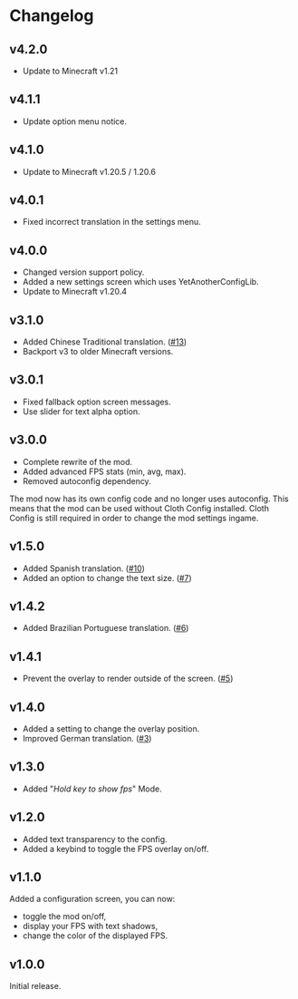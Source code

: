 # Changelog

## v4.2.0

* Update to Minecraft v1.21

## v4.1.1

* Update option menu notice.

## v4.1.0

* Update to Minecraft v1.20.5 / 1.20.6

## v4.0.1

* Fixed incorrect translation in the settings menu.

## v4.0.0

* Changed version support policy.
* Added a new settings screen which uses YetAnotherConfigLib.
* Update to Minecraft v1.20.4


## v3.1.0

* Added Chinese Traditional translation. ([#13](https://github.com/Grayray75/FPS-Display/pull/13))
* Backport v3 to older Minecraft versions.

## v3.0.1

* Fixed fallback option screen messages.
* Use slider for text alpha option.

## v3.0.0

* Complete rewrite of the mod.
* Added advanced FPS stats (min, avg, max).
* Removed autoconfig dependency.

The mod now has its own config code and no longer uses autoconfig.
This means that the mod can be used without Cloth Config installed.
Cloth Config is still required in order to change the mod settings ingame.


## v1.5.0

* Added Spanish translation. ([#10](https://github.com/Grayray75/FPS-Display/pull/10))
* Added an option to change the text size. ([#7](https://github.com/Grayray75/FPS-Display/issues/7))

## v1.4.2

* Added Brazilian Portuguese translation. ([#6](https://github.com/Grayray75/FPS-Display/pull/6))

## v1.4.1

* Prevent the overlay to render outside of the screen. ([#5](https://github.com/Grayray75/FPS-Display/pull/5))

## v1.4.0

* Added a setting to change the overlay position.
* Improved German translation. ([#3](https://github.com/Grayray75/FPS-Display/pull/3))

## v1.3.0

* Added "*Hold key to show fps*" Mode.

## v1.2.0

* Added text transparency to the config.
* Added a keybind to toggle the FPS overlay on/off.

## v1.1.0

Added a configuration screen, you can now:
* toggle the mod on/off,
* display your FPS with text shadows,
* change the color of the displayed FPS.

## v1.0.0

Initial release.
